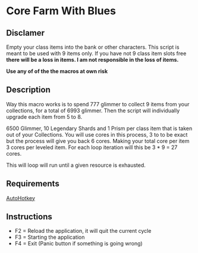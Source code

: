 # Core Farm With Blues

## Disclamer

Empty your class items into the bank or other characters. This script is meant to be used with 9 items only. If you have not 9 class item slots free **there will be a loss in items. I am not responsible in the loss of items.**

**Use any of of the the macros at own risk**

## Description
Way this macro works is to spend 777 glimmer to collect 9 items from your collections, for a total of 6993 glimmer. Then the script will individually upgrade each item from 5 to 8.

6500 Glimmer, 10 Legendary Shards and 1 Prism per class item that is taken out of your Collections. You will use cores in this process, 3 to to be exact but the process will give you back 6 cores. Making your total core per item 3 cores per leveled item. For each loop iteration will this be 3 * 9 = 27 cores. 

This will loop will run until a given resource is exhausted. 

## Requirements
[AutoHotkey](https://www.autohotkey.com/)

## Instructions
* F2 = Reload the application, it will quit the current cycle 
* F3 = Starting the application 
* F4 = Exit (Panic button if something is going wrong)

